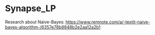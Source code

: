 # Synapse_LP
Research about Naive-Bayes: https://www.remnote.com/a/-textit-naive-bayes-algorithm-/6357e78b8848b2e2aa12a2b1
